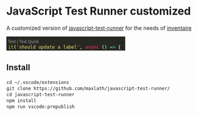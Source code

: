 # JavaScript Test Runner customized

A customized version of [javascript-test-runner](https://github.com/g3offrey/javascript-test-runner) for the needs of [inventaire](https://github.com/inventaire/inventaire/)

![screenshot](https://raw.githubusercontent.com/maxlath/javascript-test-runner/master/screenshot.jpg)

## Install
```
cd ~/.vscode/extensions
git clone https://github.com/maxlath/javascript-test-runner/
cd javascript-test-runner
npm install
npm run vscode:prepublish
```
